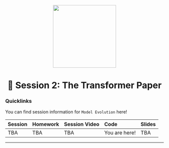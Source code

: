 <p align = "center" draggable=”false” ><img src="https://github.com/AI-Maker-Space/LLM-Dev-101/assets/37101144/d1343317-fa2f-41e1-8af1-1dbb18399719" 
     width="200px"
     height="auto"/>
</p>


<h1 align="center" id="heading">📜 Session 2: The Transformer Paper</h1>

### Quicklinks

You can find session information for `Model Evolution` here!

| Session         | Homework                  | Session Video | Code            | Slides |
|:----------------|:-------------------------|:--------------|:----------------|:-------|
| TBA | TBA | TBA | You are here!   | TBA |

---